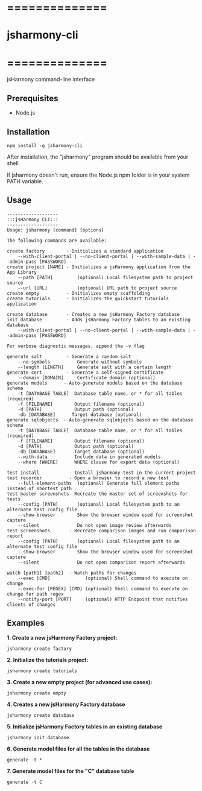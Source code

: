 # ==============
# jsharmony-cli
# ==============

jsHarmony command-line interface

## Prerequisites

* Node.js

## Installation

```
npm install -g jsharmony-cli
```

After installation, the "jsharmony" program should be available from your shell.

If jsharmony doesn't run, ensure the Node.js npm folder is in your system PATH variable.

## Usage

```
-------------------
:::jsHarmony CLI:::
-------------------
Usage: jsharmony [command] [options]

The following commands are available:

create factory        - Initializes a standard application
    --with-client-portal | --no-client-portal | --with-sample-data | --admin-pass [PASSWORD]
create project [NAME] - Initializes a jsHarmony application from the App Library
    --path [PATH]         (optional) Local filesystem path to project source
    --url [URL]           (optional) URL path to project source
create empty          - Initializes empty scaffolding
create tutorials      - Initializes the quickstart tutorials application

create database       - Creates a new jsHarmony Factory database
init database         - Adds jsHarmony Factory tables to an existing database
    --with-client-portal | --no-client-portal | --with-sample-data | --admin-pass [PASSWORD]

For verbose diagnostic messages, append the -v flag

generate salt         - Generate a random salt
    --no-symbols          Generate without symbols
    --length [LENGTH]     Generate salt with a certain length
generate cert         - Generate a self-signed certificate
    --domain [DOMAIN]     Certificate domain (optional)
generate models      - Auto-generate models based on the database schema
    -t [DATABASE TABLE]  Database table name, or * for all tables (required)
    -f [FILENAME]        Output filename (optional)
    -d [PATH]            Output path (optional)
    -db [DATABASE]      Target database (optional)
generate sqlobjects  - Auto-generate sqlobjects based on the database schema
    -t [DATABASE TABLE]  Database table name, or * for all tables (required)
    -f [FILENAME]        Output filename (optional)
    -d [PATH]            Output path (optional)
    -db [DATABASE]       Target database (optional)
    --with-data          Include data in generated models
    --where [WHERE]      WHERE clause for export data (optional)

test install           - Install jsharmony-test in the current project
test recorder          - Open a browser to record a new test
    --full-element-paths  (optional) Generate full element paths instead of shortest path
test master screenshots- Recreate the master set of screenshots for tests
    --config [PATH]       (optional) Local filesystem path to an alternate test config file
    --show-browser        Show the browser window used for screenshot capture
    --silent              Do not open image review afterwards
test screenshots       - Recreate comparison images and run comparison report
    --config [PATH]       (optional) Local filesystem path to an alternate test config file
    --show-browser        Show the browser window used for screenshot capture
    --silent              Do not open comparison report afterwards

watch [path1] [path2]  - Watch paths for changes
    --exec [CMD]             (optional) Shell command to execute on change
    --exec-for [REGEX] [CMD] (optional) Shell command to execute on change for path regex
    --notify-port [PORT]     (optional) HTTP Endpoint that notifies clients of changes
```

## Examples

**1. Create a new jsHarmony Factory project:**

  ```jsharmony create factory```

**2. Initialize the tutorials project:**

  ```jsharmony create tutorials```

**3. Create a new empty project (for advanced use cases):**

  ```jsharmony create empty```

**4. Creates a new jsHarmony Factory database**

  ```jsharmony create database```

**5. Initialize jsHarmony Factory tables in an existing database**

  ```jsharmony init database```

**6. Generate model files for all the tables in the database**

  ```generate -t *```

**7. Generate model files for the "C" database table**

  ```generate -t C```
